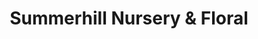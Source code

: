 ---
title: "Summerhill Nursery & Floral"
url: /toronto/summerhill-nursery-and-floral/
shop: garden centre
---